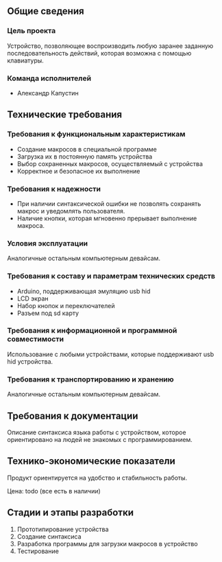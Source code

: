 ## Общие сведения

### Цель проекта
Устройство, позволяющее воспроизводить любую заранее заданную последовательность действий, которая возможна с помощью клавиатуры.

### Команда исполнителей
- Александр Капустин


## Технические требования

### Требования к функциональным характеристикам
- Создание макросов в специальной программе
- Загрузка их в постоянную память устройства
- Выбор сохраненных макросов, осуществляемый с устройства
- Корректное и безопасное их выполнение


### Требования к надежности
- При наличии синтаксической ошибки не позволять сохранять макрос и уведомлять пользователя.
- Наличие кнопки, которая мгновенно прерывает выполнение макроса.

### Условия эксплуатации
Аналогичные остальным компьютерным девайсам.

### Требования к составу и параметрам технических средств
- Arduino, поддерживающая эмуляцию usb hid
- LCD экран
- Набор кнопок и переключателей
- Разъем под sd карту

### Требования к информационной и программной совместимости
Использование с любыми устройствами, которые поддерживают usb hid устройства.

### Требования к транспортированию и хранению
Аналогичные остальным компьютерным девайсам.


## Требования к документации
Описание синтаксиса языка работы с устройством, которое ориентировано на людей не знакомых с программированием.


## Технико-экономические показатели
Продукт ориентируется на удобство и стабильность работы.

Цена: todo (все есть в наличии)


## Cтадии и этапы разработки
1. Прототипирование устройства
1. Создание синтаксиса
1. Разработка программы для загрузки макросов в устройство
1. Тестирование
